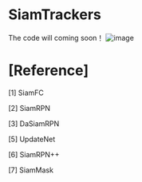 # SiamTrackers
The code will coming soon！
![image](https://github.com/HonglinChu/SiamTrackers/tree/master/image/deep.jpg)

# [Reference]

   [1] SiamFC 

   [2] SiamRPN

   [3] DaSiamRPN

   [5] UpdateNet

   [6] SiamRPN++

   [7] SiamMask
